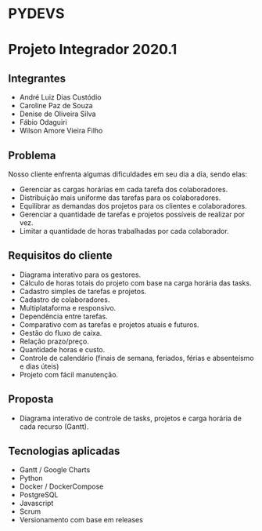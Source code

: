 # PYDEVS
# Projeto Integrador 2020.1

## Integrantes

  - André Luiz Dias Custódio
  - Caroline Paz de Souza
  - Denise de Oliveira Silva
  - Fábio Odaguiri
  - Wilson Amore Vieira Filho

## Problema

Nosso cliente enfrenta algumas dificuldades em seu dia a dia, sendo elas:

  - Gerenciar as cargas horárias em cada tarefa dos colaboradores.
  - Distribuição mais uniforme das tarefas para os colaboradores.
  - Equilibrar as demandas dos projetos para os clientes e colaboradores.
  - Gerenciar a quantidade de tarefas e projetos possíveis de realizar por vez.
  - Limitar a quantidade de horas trabalhadas por cada colaborador.

## Requisitos do cliente

  - Diagrama interativo para os gestores.
  - Cálculo de horas totais do projeto com base na carga horária das tasks.
  - Cadastro simples de tarefas e projetos.
  - Cadastro de colaboradores.
  - Multiplataforma e responsivo.
  - Dependência entre tarefas.
  - Comparativo com as tarefas e projetos atuais e futuros.
  - Gestão do fluxo de caixa.
  - Relação prazo/preço.
  - Quantidade horas e custo.
  - Controle de calendário (finais de semana, feriados, férias e absenteísmo e dias úteis)
  - Projeto com fácil manutenção.

## Proposta

  - Diagrama interativo de controle de tasks, projetos e carga horária de cada recurso (Gantt).

## Tecnologias aplicadas

 - Gantt / Google Charts
 - Python
 - Docker / DockerCompose
 - PostgreSQL
 - Javascript
 - Scrum
 - Versionamento com base em releases
